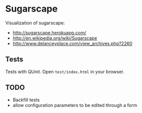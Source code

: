 # Sugarscape

Visualization of sugarscape:

* http://sugarscape.herokuapp.com/
* http://en.wikipedia.org/wiki/Sugarscape
* http://www.delanceyplace.com/view_archives.php?2260

## Tests

Tests with QUnit. Open `test/index.html` in your browser.

## TODO

* Backfill tests
* allow configuration parameters to be edited through a form
